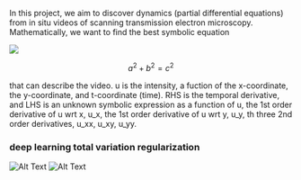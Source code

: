 In this project, we aim to discover dynamics (partial differential equations) from in situ videos of scanning transmission electron microscopy.
Mathematically, we want to find the best symbolic equation

<img src="https://render.githubusercontent.com/render/math?math=%5CLarge%0A%5Cfrac%7B%5Cpartial%20u%7D%7B%5Cpartial%20t%7D%20%3D%20f(u%2C%20u_x%2C%20u_y%2C%20u_%7Bxx%7D%2C%20u_%7Bxy%7D%2C%20u_%7Byy%7D)">


```math
a^2+b^2=c^2
```

that can describe the video. u is the intensity, a fuction of the x-coordinate, the y-coordinate, and t-coordinate (time). RHS is the temporal derivative, and LHS is an unknown symbolic expression as a function of u, the 1st order derivative of u wrt x, u_x, the 1st order derivative of u wrt y, u_y, th three 2nd order derivatives, u_xx, u_xy, u_yy. 

### deep learning total variation regularization
![Alt Text](https://media.giphy.com/media/J2V1ppHgClb3RcA3ES/giphy.gif)
![Alt Text](https://media.giphy.com/media/jrnocDRGaJ7VRJnb1w/giphy.gif)
